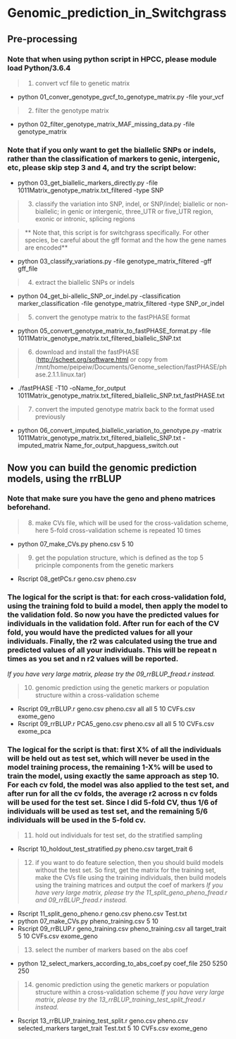# Genomic_prediction_in_Switchgrass

## Pre-processing
### Note that when using python script in HPCC, please module load Python/3.6.4

> 1. convert vcf file to genetic matrix
 - python 01_conver_genotype_gvcf_to_genotype_matrix.py -file your_vcf
 
> 2. filter the genotype matrix
 - python 02_filter_genotype_matrix_MAF_missing_data.py -file genotype_matrix
 
### Note that if you only want to get the biallelic SNPs or indels, rather than the classification of markers to genic, intergenic, etc, please skip step 3 and 4, and try the script below:
 - python 03_get_biallelic_markers_directly.py -file 1011Matrix_genotype_matrix.txt_filtered -type SNP

> 3. classify the variation into SNP, indel, or SNP/indel; biallelic or non-biallelic; in genic or intergenic, three_UTR or five_UTR region, exonic or intronic, splicing regions

> ** Note that, this script is for switchgrass specifically. For other species, be careful about the gff format and the how the gene names are encoded**

 - python 03_classify_variations.py -file genotype_matrix_filtered -gff gff_file

> 4. extract the biallelic SNPs or indels
 - python 04_get_bi-allelic_SNP_or_indel.py -classification marker_classification -file genotype_matrix_filtered -type SNP_or_indel

 
> 5. convert the genotype matrix to the fastPHASE format
 - python 05_convert_genotype_matrix_to_fastPHASE_format.py -file 1011Matrix_genotype_matrix.txt_filtered_biallelic_SNP.txt
 
> 6. download and install the fastPHASE (http://scheet.org/software.html or copy from /mnt/home/peipeiw/Documents/Genome_selection/fastPHASE/phase.2.1.1.linux.tar)
 - ./fastPHASE -T10 -oName_for_output 1011Matrix_genotype_matrix.txt_filtered_biallelic_SNP.txt_fastPHASE.txt

> 7. convert the imputed genotype matrix back to the format used previously
 - python 06_convert_imputed_biallelic_variation_to_genotype.py -matrix 1011Matrix_genotype_matrix.txt_filtered_biallelic_SNP.txt -imputed_matrix Name_for_output_hapguess_switch.out
 
 
## Now you can build the genomic prediction models, using the rrBLUP
### Note that make sure you have the geno and pheno matrices beforehand.
> 8. make CVs file, which will be used for the cross-validation scheme, here 5-fold cross-validation scheme is repeated 10 times
 - python 07_make_CVs.py pheno.csv 5 10

> 9. get the population structure, which is defined as the top 5 pricinple components from the genetic markers
 - Rscript 08_getPCs.r geno.csv pheno.csv

### The logical for the script is that: for each cross-validation fold, using the training fold to build a model, then apply the model to the validation fold. So now you have the predicted values for individuals in the  validation fold. After run for each of the CV fold, you would have the predicted values for all your individuals. Finally, the r2 was calculated using the true and predicted values of all your individuals. This will be repeat n times as you set and n r2 values will be reported.
*If you have very large matrix, please try the 09_rrBLUP_fread.r instead.*
> 10. genomic prediction using the genetic markers or population structure within a cross-validation scheme
 - Rscript 09_rrBLUP.r geno.csv pheno.csv all all 5 10 CVFs.csv exome_geno
 - Rscript 09_rrBLUP.r PCA5_geno.csv pheno.csv all all 5 10 CVFs.csv exome_pca

### The logical for the script is that: first X% of all the individuals will be held out as test set, which will never be used in the model training process, the remaining 1-X% will be used to train the model, using exactly the same approach as step 10. For each cv fold, the model was also applied to the test set, and after run for all the cv folds, the average r2 across n cv folds will be used for the test set. Since I did 5-fold CV, thus 1/6 of individuals will be used as test set, and the remaining 5/6 individuals will be used in the  5-fold cv.
> 11. hold out individuals for test set, do the stratified sampling
 - Rscript 10_holdout_test_stratified.py pheno.csv target_trait 6

> 12. if you want to do feature selection, then you should build models without the test set. So first, get the matrix for the training set, make the CVs file using the training individuals, then build models using the training matrices and output the coef of markers
> *If you have very large matrix, please try the 11_split_geno_pheno_fread.r and 09_rrBLUP_fread.r instead.*
 - Rscript 11_split_geno_pheno.r geno.csv pheno.csv Test.txt
 - python 07_make_CVs.py pheno_training.csv 5 10
 - Rscript 09_rrBLUP.r geno_training.csv pheno_training.csv all target_trait 5 10 CVFs.csv exome_geno

> 13. select the number of markers based on the abs coef
 - python 12_select_markers_according_to_abs_coef.py coef_file 250 5250 250

> 14. genomic prediction using the genetic markers or population structure within a cross-validation scheme
> *If you have very large matrix, please try the 13_rrBLUP_training_test_split_fread.r instead.*
 - Rscript 13_rrBLUP_training_test_split.r geno.csv pheno.csv selected_markers target_trait Test.txt 5 10 CVFs.csv exome_geno

